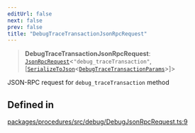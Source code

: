 ```yaml
---
editUrl: false
next: false
prev: false
title: "DebugTraceTransactionJsonRpcRequest"
---
```


> **DebugTraceTransactionJsonRpcRequest**: [`JsonRpcRequest`](/reference/tevm/jsonrpc/type-aliases/jsonrpcrequest/)\<`"debug_traceTransaction"`, [[`SerializeToJson`](/reference/tevm/procedures/type-aliases/serializetojson/)\<[`DebugTraceTransactionParams`](/reference/tevm/actions/type-aliases/debugtracetransactionparams/)\>]\>

JSON-RPC request for `debug_traceTransaction` method

## Defined in

[packages/procedures/src/debug/DebugJsonRpcRequest.ts:9](https://github.com/qbzzt/tevm-monorepo/blob/main/packages/procedures/src/debug/DebugJsonRpcRequest.ts#L9)
